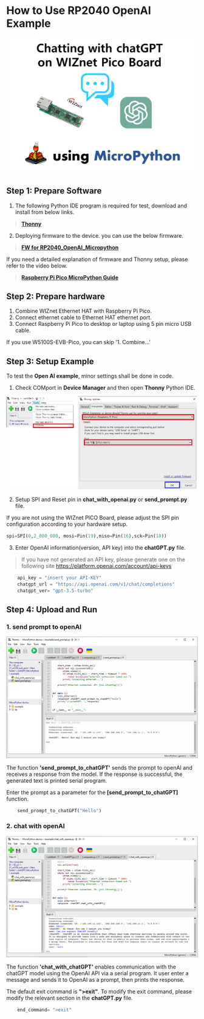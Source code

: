 # How to Use RP2040 OpenAI Example

<p align="center"><img src="https://github.com/scarletwiz/RP2040-OpenAI-Micropython/blob/main/static/images/cover_image.png"></p>


## Step 1: Prepare Software

1. The following Python IDE program is required for test, download and install from below links.

> [**Thonny**][link-thonny]

2. Deploying firmware to the device. you can use the below firmware.

> [**FW for RP2040_OpenAI_Micropython**][link-upython_fw]

If you need a detailed explanation of firmware and Thonny setup, please refer to the video below.

> [**Raspberry Pi Pico MicroPython Guide**][link-upython_gettingstart]

## Step 2: Prepare hardware

1. Combine WIZnet Ethernet HAT with Raspberry Pi Pico.
2. Connect ethernet cable to Ethernet HAT ethernet port.
3. Connect Raspberry Pi Pico to desktop or laptop using 5 pin micro USB cable.


If you use W5100S-EVB-Pico, you can skip '1. Combine...'



## Step 3: Setup Example

To test the **Open AI example**, minor settings shall be done in code.

1. Check COMport in **Device Manager** and then open **Thonny** Python IDE.

<p align="center"><img src="https://github.com/Wiznet/RP2040-HAT-MicroPython/blob/main/static/images/HTTP/Thonny_conf_1.png"></p>

2. Setup SPI and Reset pin in **chat_with_openai.py** or **send_prompt.py** file.

If you are not using the WIZnet PICO Board, please adjust the SPI pin configuration according to your hardware setup.

```python
spi=SPI(0,2_000_000, mosi=Pin(19),miso=Pin(16),sck=Pin(18))
```

3. Enter OpenAI information(version, API key) into the **chatGPT.py** file. 

> If you have not generated an API key, please generate one on the following site
> https://platform.openai.com/account/api-keys

```python
    api_key = "insert your API-KEY"
    chatgpt_url = "https://api.openai.com/v1/chat/completions"
    chatgpt_ver= "gpt-3.5-turbo"
```

## Step 4: Upload and Run

### 1. send prompt to openAI

<p align="center"><img src="https://github.com/scarletwiz/RP2040-OpenAI-Micropython/blob/main/static/images/send_prompt.png"></p>

The function **'send_prompt_to_chatGPT'** sends the prompt to openAI and receives a response from the model. If the response is successful, the generated text is printed serial program.

Enter the prompt as a parameter for the **[send_prompt_to_chatGPT]** function.

```python
    send_prompt_to_chatGPT("Hello")

```

### 2. chat with openAI

<p align="center"><img src="https://github.com/scarletwiz/RP2040-OpenAI-Micropython/blob/main/static/images/chat_with_openAI.png"></p>

The function **'chat_with_chatGPT'** enables communication with the chatGPT model using the OpenAI API via a serial program. It user enter a message and sends it to OpenAI as a prompt, then prints the response. 

The default exit command is **">exit"**. To modify the exit command, please modify the relevant section in the **chatGPT.py** file.

```python
    end_command= ">exit"

```


<!--
Link
-->

[link-thonny]: https://thonny.org/
[link-upython_fw]: https://github.com/scarletwiz/RP2040-OpenAI-Micropython/releases/tag/uf2_ver_1
[link-upython_gettingstart]: https://www.youtube.com/watch?v=8FcFhZRNNxE 
[link-request_lib]: https://github.com/scarletwiz/RP2040-OpenAI-Micropython/blob/main/lib/urequests.py